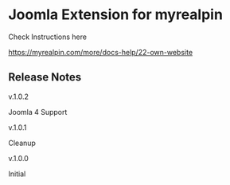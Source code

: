 # Joomla Extension for myrealpin

Check Instructions here

https://myrealpin.com/more/docs-help/22-own-website

## Release Notes

v.1.0.2

Joomla 4 Support

v.1.0.1

Cleanup

v.1.0.0

Initial